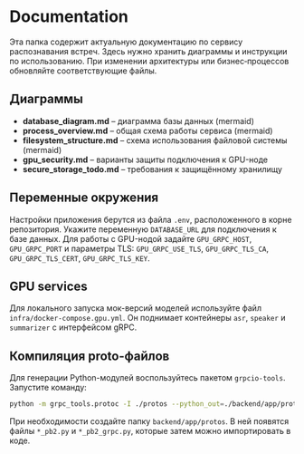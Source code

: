 # Documentation

Эта папка содержит актуальную документацию по сервису распознавания встреч. Здесь нужно хранить диаграммы и инструкции по использованию. При изменении архитектуры или бизнес‑процессов обновляйте соответствующие файлы.

## Диаграммы
- **database_diagram.md** – диаграмма базы данных (mermaid)
- **process_overview.md** – общая схема работы сервиса (mermaid)
- **filesystem_structure.md** – схема использования файловой системы (mermaid)
- **gpu_security.md** – варианты защиты подключения к GPU-ноде
- **secure_storage_todo.md** – требования к защищённому хранилищу

## Переменные окружения
Настройки приложения берутся из файла `.env`, расположенного в корне репозитория.
Укажите переменную `DATABASE_URL` для подключения к базе данных.
Для работы с GPU-нодой задайте `GPU_GRPC_HOST`, `GPU_GRPC_PORT` и параметры TLS:
`GPU_GRPC_USE_TLS`, `GPU_GRPC_TLS_CA`, `GPU_GRPC_TLS_CERT`, `GPU_GRPC_TLS_KEY`.

## GPU services
Для локального запуска мок-версий моделей используйте файл `infra/docker-compose.gpu.yml`.
Он поднимает контейнеры `asr`, `speaker` и `summarizer` с интерфейсом gRPC.


## Компиляция proto-файлов
Для генерации Python-модулей воспользуйтесь пакетом `grpcio-tools`. Запустите команду:

```bash
python -m grpc_tools.protoc -I ./protos --python_out=./backend/app/protos --grpc_python_out=./backend/app/protos ./protos/*.proto
```

При необходимости создайте папку `backend/app/protos`. В ней появятся файлы `*_pb2.py` и `*_pb2_grpc.py`, которые затем можно импортировать в коде.
